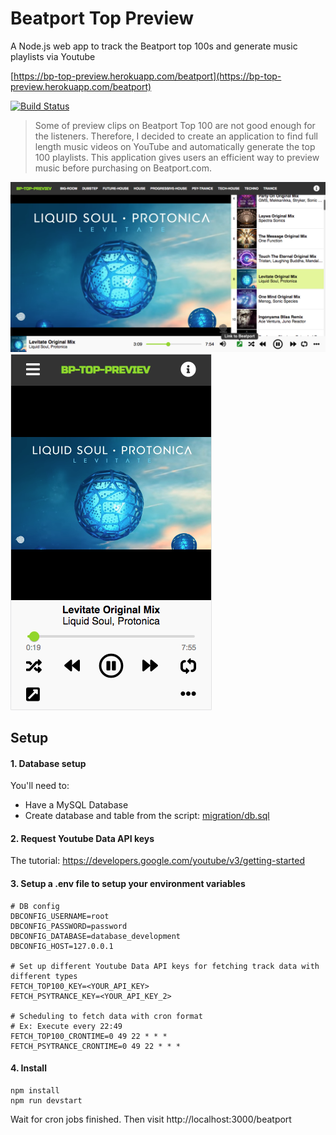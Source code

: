 # Beatport Top Preview

A Node.js web app to track the Beatport top 100s and generate music playlists via Youtube

[https://bp-top-preview.herokuapp.com/beatport](https://bp-top-preview.herokuapp.com/beatport)

[![Build Status](https://travis-ci.com/greent911/beatport-top-preview.svg?token=RsyxacQEXqVr2voXy1sY&branch=master)](https://travis-ci.com/greent911/beatport-top-preview)

>Some of preview clips on Beatport Top 100 are not good enough for the listeners. Therefore, I decided to create an application to find full length music videos on YouTube and automatically generate the top 100 playlists. This application gives users an efficient way to preview music before purchasing on Beatport.com.

![image](https://github.com/greent911/beatport-top-preview/blob/master/bp-top-preview.png)
![image](https://github.com/greent911/beatport-top-preview/blob/master/bp-top-preview-m.png)

## Setup
#### 1. Database setup
You'll need to:
- Have a MySQL Database
- Create database and table from the script: [migration/db.sql](migration/db.sql)
#### 2. Request Youtube Data API keys
The tutorial: https://developers.google.com/youtube/v3/getting-started
#### 3. Setup a .env file to setup your environment variables
```
# DB config
DBCONFIG_USERNAME=root
DBCONFIG_PASSWORD=password
DBCONFIG_DATABASE=database_development
DBCONFIG_HOST=127.0.0.1

# Set up different Youtube Data API keys for fetching track data with different types
FETCH_TOP100_KEY=<YOUR_API_KEY>
FETCH_PSYTRANCE_KEY=<YOUR_API_KEY_2>

# Scheduling to fetch data with cron format
# Ex: Execute every 22:49
FETCH_TOP100_CRONTIME=0 49 22 * * *
FETCH_PSYTRANCE_CRONTIME=0 49 22 * * *
```
#### 4. Install
```
npm install
npm run devstart
```
Wait for cron jobs finished.
Then visit http://localhost:3000/beatport

